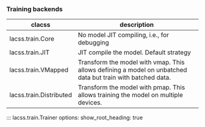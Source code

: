 ### Training backends

| clacss | description |
|---|---|
| lacss.train.Core | No model JIT compiling, i.e., for debugging |
| lacss.train.JIT | JIT compile the model. Default strategy |
| lacss.train.VMapped | Transform the model with vmap. This allows defining a model on unbatched data but train with batched data. |
| lacss.train.Distributed | Transform the model with pmap. This allows training the model on multiple devices. |

::: lacss.train.Trainer
      options:
        show_root_heading: true
